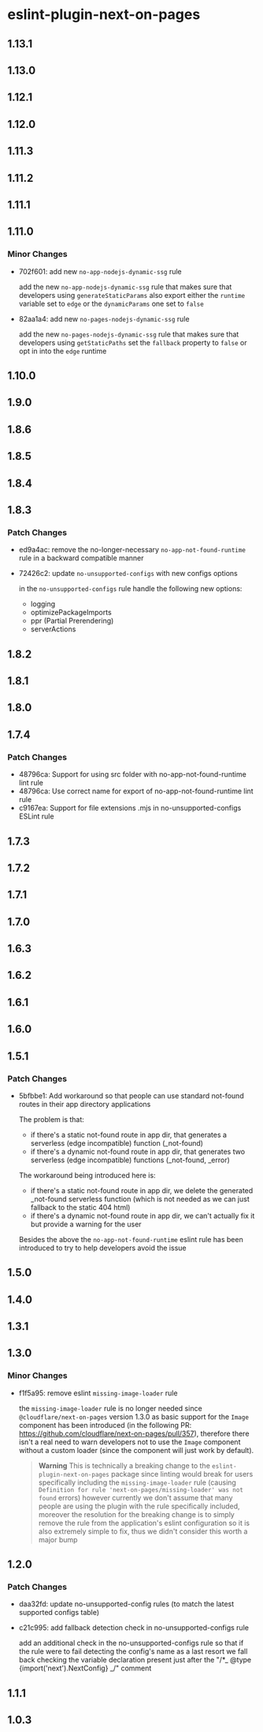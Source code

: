 # eslint-plugin-next-on-pages

## 1.13.1

## 1.13.0

## 1.12.1

## 1.12.0

## 1.11.3

## 1.11.2

## 1.11.1

## 1.11.0

### Minor Changes

- 702f601: add new `no-app-nodejs-dynamic-ssg` rule

  add the new `no-app-nodejs-dynamic-ssg` rule that makes sure that
  developers using `generateStaticParams` also export either the `runtime`
  variable set to `edge` or the `dynamicParams` one set to `false`

- 82aa1a4: add new `no-pages-nodejs-dynamic-ssg` rule

  add the new `no-pages-nodejs-dynamic-ssg` rule that makes sure that
  developers using `getStaticPaths` set the `fallback` property to `false`
  or opt in into the `edge` runtime

## 1.10.0

## 1.9.0

## 1.8.6

## 1.8.5

## 1.8.4

## 1.8.3

### Patch Changes

- ed9a4ac: remove the no-longer-necessary `no-app-not-found-runtime` rule in a backward compatible manner
- 72426c2: update `no-unsupported-configs` with new configs options

  in the `no-unsupported-configs` rule handle the following new options:

  - logging
  - optimizePackageImports
  - ppr (Partial Prerendering)
  - serverActions

## 1.8.2

## 1.8.1

## 1.8.0

## 1.7.4

### Patch Changes

- 48796ca: Support for using src folder with no-app-not-found-runtime lint rule
- 48796ca: Use correct name for export of no-app-not-found-runtime lint rule
- c9167ea: Support for file extensions .mjs in no-unsupported-configs ESLint rule

## 1.7.3

## 1.7.2

## 1.7.1

## 1.7.0

## 1.6.3

## 1.6.2

## 1.6.1

## 1.6.0

## 1.5.1

### Patch Changes

- 5bfbbe1: Add workaround so that people can use standard not-found routes in their app directory applications

  The problem is that:

  - if there's a static not-found route in app dir, that generates a serverless (edge incompatible) function (\_not-found)
  - if there's a dynamic not-found route in app dir, that generates two serverless (edge incompatible) functions (\_not-found, \_error)

  The workaround being introduced here is:

  - if there's a static not-found route in app dir, we delete the generated \_not-found serverless function
    (which is not needed as we can just fallback to the static 404 html)
  - if there's a dynamic not-found route in app dir, we can't actually fix it but provide a warning for the user

  Besides the above the `no-app-not-found-runtime` eslint rule has been introduced to try to help developers avoid
  the issue

## 1.5.0

## 1.4.0

## 1.3.1

## 1.3.0

### Minor Changes

- f1f5a95: remove eslint `missing-image-loader` rule

  the `missing-image-loader` rule is no longer needed since `@cloudflare/next-on-pages`
  version 1.3.0 as basic support for the `Image` component has been introduced
  (in the following PR: https://github.com/cloudflare/next-on-pages/pull/357), therefore there isn't
  a real need to warn developers not to use the `Image` component without a custom loader
  (since the component will just work by default).

  > **Warning**
  > This is technically a breaking change to the `eslint-plugin-next-on-pages` package
  > since linting would break for users specifically including the `missing-image-loader`
  > rule (causing `Definition for rule 'next-on-pages/missing-loader' was not found` errors)
  > however currently we don't assume that many people are using the plugin with the rule
  > specifically included, moreover the resolution for the breaking change is to simply
  > remove the rule from the application's eslint configuration so it is also extremely
  > simple to fix, thus we didn't consider this worth a major bump

## 1.2.0

### Patch Changes

- daa32fd: update no-unsupported-config rules (to match the latest supported configs table)
- c21c995: add fallback detection check in no-unsupported-configs rule

  add an additional check in the no-unsupported-configs rule so that if the rule
  were to fail detecting the config's name as a last resort we fall back checking
  the variable declaration present just after the "/\*_ @type {import('next').NextConfig} _/"
  comment

## 1.1.1

## 1.0.3
